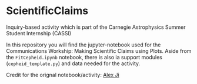 # ScientificClaims
Inquiry-based activity which is part of the Carnegie Astrophysics Summer Student Internship (CASSI)

In this repository you will find the jupyter-notebook used for  the 
Communications Workship:  Making Scientific Claims using Plots. Aside from
the `FitCepheid.ipynb` notebook, there is also ia support modules 
(`cepheid_template.py`) and data needed for the activity.

Credit for the orignal notebook/activity:  [Alex Ji](https://github.com/alexji)
